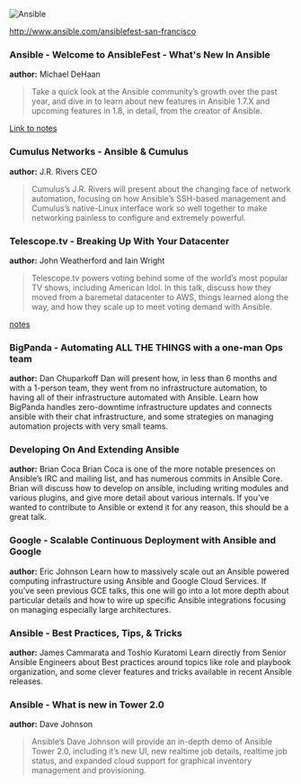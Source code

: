 ![Ansible](http://cdn2.hubspot.net/hub/330046/file-1241523687-png/promo_images/ansiblefest_banner_SF2014-1.png?t=1413221059160)

http://www.ansible.com/ansiblefest-san-francisco

### Ansible - Welcome to AnsibleFest - What's New In Ansible
**author:** Michael DeHaan
>Take a quick look at the Ansible community’s growth over the past year, and dive in to learn about new features in Ansible 1.7.X and upcoming features in 1.8, in detail, from the creator of Ansible.

[Link to notes](https://github.com/mmcdaris/ansiblefest-2014-notes/blob/master/michael-dehaan-news-community.md)

### Cumulus Networks - Ansible & Cumulus
**author:** J.R. Rivers CEO
>Cumulus’s J.R. Rivers will present about the changing face of network automation, focusing on how Ansible’s SSH-based management and Cumulus’s native-Linux interface work so well together to make networking painless to configure and extremely powerful.


### Telescope.tv - Breaking Up With Your Datacenter
**author:** John Weatherford and Iain Wright
> Telescope.tv powers voting behind some of the world’s most popular TV shows, including American Idol.  In this talk, discuss how they moved from a baremetal datacenter to AWS, things learned along the way, and how they scale up to meet voting demand with Ansible.

[notes]()

### BigPanda - Automating ALL THE THINGS with a one-man Ops team
**author:** Dan Chuparkoff
Dan will present how, in less than 6 months and with a 1-person team, they went from no infrastructure automation, to having all of their infrastructure automated with Ansible.  Learn how BigPanda handles zero-downtime infrastructure updates and connects ansible with their chat infrastructure, and some strategies on managing automation projects with very small teams.

### Developing On And Extending Ansible
**author:** Brian Coca
Brian Coca is one of the more notable presences on Ansible’s IRC and mailing list, and has numerous commits in Ansible Core.  Brian will discuss how to develop on ansible, including writing modules and various plugins, and give more detail about various internals.  If you’ve wanted to contribute to Ansible or extend it for any reason, this should be a great talk.

### Google - Scalable Continuous Deployment with Ansible and Google
**author:** Eric Johnson
Learn how to massively scale out an Ansible powered computing infrastructure using Ansible and Google Cloud Services.  If you’ve seen previous GCE talks, this one will go into a lot more depth about particular details and how to wire up specific Ansible integrations focusing on managing especially large architectures.

### Ansible - Best Practices, Tips, & Tricks
**author:**  James Cammarata and Toshio Kuratomi
Learn directly from Senior Ansible Engineers about Best practices around topics like role and playbook organization, and some clever features and tricks available in recent Ansible releases.

### Ansible - What is new in Tower 2.0
**author:** Dave Johnson
> Ansible’s Dave Johnson will provide an in-depth demo of Ansible Tower 2.0, including it’s new UI, new realtime job details, realtime job status, and expanded cloud support for graphical inventory management and provisioning.
